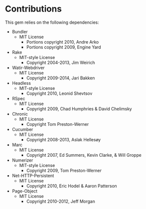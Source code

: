 # Contributions

This gem relies on the following dependencies:

* Bundler
    * MIT License
        * Portions copyright 2010, Andre Arko
        * Portions copyright 2009, Engine Yard
* Rake
    * MIT-style License
        * Copyright 2004-2013, Jim Weirich
* Watir-Webdriver
    * MIT License
        * Copyright 2009-2014, Jari Bakken
* Headless
    * MIT-style License
        * Copyright 2010, Leonid Shevtsov
* RSpec
    * MIT License
        * Copyright 2009, Chad Humphries & David Chelimsky
* Chronic
    * MIT License
        * Copyright Tom Preston-Werner
* Cucumber
    * MIT License
        * Copyright 2008-2013, Aslak Hellesøy
* Marc
    * MIT License
        * Copyright 2007, Ed Summers, Kevin Clarke, & Will Groppe
* Numerizer
    * MIT-style License
        * Copyright 2009, Tom Preston-Werner
* Net-HTTP-Persistent
    * MIT License
        * Copyright 2010, Eric Hodel & Aaron Patterson
* Page-Object
    * MIT License
        * Copyright 2010-2012, Jeff Morgan
